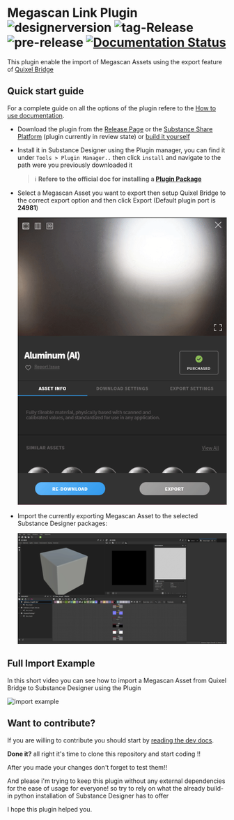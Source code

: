 # Megascan Link Plugin ![designerversion](https://img.shields.io/badge/designer%20version-2019.3%20or%20newer-green) ![tag-Release](https://github.com/Raider-Arts/megascan-link/workflows/tag-Release/badge.svg) ![pre-release](https://github.com/Raider-Arts/megascan-link/workflows/pre-release/badge.svg) [![Documentation Status](https://readthedocs.org/projects/megascan-link/badge/?version=latest)](https://megascan-link.readthedocs.io/en/latest/?badge=latest)
This plugin enable the import of Megascan Assets using the export feature of [Quixel Bridge](https://quixel.com/bridge)

## Quick start guide

For a complete guide on all the options of the plugin refere to the [How to use documentation](http://todoaddlink).

 - Download the plugin from the [Release Page](https://github.com/Raider-Arts/megascan-link/releases) or the [Substance Share Platform](http://todoaddlink) (plugin currently in review state) or [build it yourself](https://megascan-link.readthedocs.io/en/latest/prerequisites.html)

 - Install it in Substance Designer using the Plugin manager, you can find it under ``Tools > Plugin Manager..`` then click ``install`` and navigate to the path were you previously downloaded it
 
    > :information_source: **Refere to the official doc for installing a [Plugin Package](https://docs.substance3d.com/sddoc/plugins-packages-182257045.html)**

 - Select a Megascan Asset you want to export then setup Quixel Bridge to the correct export option and then click Export (Default plugin port is **24981**)

    ![bridge export](doc/_static/megascan_setup.gif)

 - Import the currently exporting Megascan Asset to the selected Substance Designer packages:

    ![designer import](doc/_static/designer_import.gif)

## Full Import Example
In this short video you can see how to import a Megascan Asset from Quixel Bridge to Substance Designer using the Plugin

![import example](doc/_static/import_example.gif)

## Want to contribute?
If you are willing to contribute you should start by [reading the dev docs](https://megascan-link.readthedocs.io/en/latest/).

**Done it?** all right it's time to clone this repository and start coding !!

After you made your changes don't forget to test them!! 

And please i'm trying to keep this plugin without any external dependencies for the ease of usage for everyone! so try to rely on what the already build-in python installation of Substance Designer has to offer

I hope this plugin helped you. 
